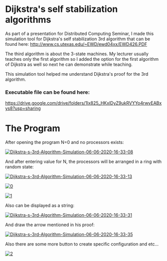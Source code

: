 # Dijkstra's self stabilization algorithms
As part of a presentation for Distributed Computing Seminar, I made this simulation tool for Dijkstra's self stabilization 3rd algorithm that can be found here:
http://www.cs.utexas.edu/~EWD/ewd04xx/EWD426.PDF

The third algorithm is about the 3-state machines.
My lecturer usually teaches only the first algorithm so I added the option for the first algorithm of Dijkstra as well 
so next he can demonstrate while teaching. 

This simulation tool helped me understand Dijkstra's proof for the 3rd algorithm.

### Executable file can be found here:
https://drive.google.com/drive/folders/1lx825_HKxlDyZ9ukRVYYo4rwvEABxys8?usp=sharing


# The Program

After opening the program N=0 and no processors exists:

<a href="https://ibb.co/v4DVLHp"><img src="https://i.ibb.co/HTXBGV6/Dijkstra-s-3rd-Algorithm-Simulation-06-06-2020-16-33-08.png" alt="Dijkstra-s-3rd-Algorithm-Simulation-06-06-2020-16-33-08" border="0"></a>

And after entering value for N, the processors will be arranged in a ring with random state:

<a href="https://ibb.co/PQx7JGt"><img src="https://i.ibb.co/vY17f4D/Dijkstra-s-3rd-Algorithm-Simulation-06-06-2020-16-33-13.png" alt="Dijkstra-s-3rd-Algorithm-Simulation-06-06-2020-16-33-13" border="0"></a>

<a href="https://ibb.co/5WgJF2H"><img src="https://i.ibb.co/wNF2sYm/0.png" alt="0" border="0"></a>

<a href="https://ibb.co/yXMB2F9"><img src="https://i.ibb.co/CzXsLKc/1.png" alt="1" border="0"></a>

Also can be displayed as a string:

<a href="https://ibb.co/86gtcvN"><img src="https://i.ibb.co/vZ4RYyV/Dijkstra-s-3rd-Algorithm-Simulation-06-06-2020-16-33-31.png" alt="Dijkstra-s-3rd-Algorithm-Simulation-06-06-2020-16-33-31" border="0"></a>

And draw the arrow mentioned in his proof:

<a href="https://ibb.co/0Jycz27"><img src="https://i.ibb.co/Lpd8sRF/Dijkstra-s-3rd-Algorithm-Simulation-06-06-2020-16-33-35.png" alt="Dijkstra-s-3rd-Algorithm-Simulation-06-06-2020-16-33-35" border="0"></a>

Also there are some more button to create specific configuration and etc...

<a href="https://ibb.co/g4kd4G2"><img src="https://i.ibb.co/WVm0VQh/2.png" alt="2" border="0"></a>



